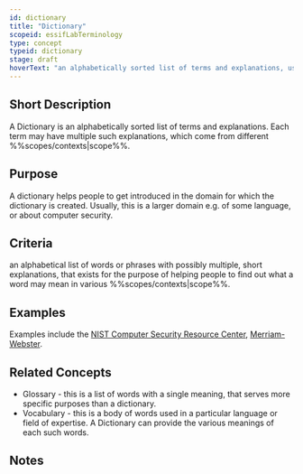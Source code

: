 ```yaml
---
id: dictionary
title: "Dictionary"
scopeid: essifLabTerminology
type: concept
typeid: dictionary
stage: draft
hoverText: "an alphabetically sorted list of terms and explanations, usually aimed to help people understand texts around a certain (set of) topic(s) in some context(s)."
---
```


## Short Description
<!--REQUIRED--in 1-3 sentences that describe the concept to a layperson with reasonable accuracy.-->
A Dictionary is an alphabetically sorted list of terms and explanations. Each term may have multiple such explanations, which come from different %%scopes/contexts|scope%%. 

## Purpose
<!--Describe why the concept is needed. What purposes does it serve? What can you do with it that you cannot do (as well) without it? What objectives does it help realize? Why is this conceptevant within its scope of definition?-->
A dictionary helps people to get introduced in the domain for which the dictionary is created. Usually, this is a larger domain e.g. of some language, or about computer security.

## Criteria
<!--REQUIRED--How is this concept different from related ideas? What are essential characteristics that must be true? This is where you specify the [intensional definition](https://en.wikipedia.org/wiki/Extensional_and_intensional_definitions) of the concept, i.e. the necessary and sufficient conditions for when the term should be used. This makes that the conceptomes crystal clear. In the case of nouns, this is equivalent to specifying the properties that an object needs to have in order to be counted as a referent of the term.-->
an alphabetical list of words or phrases with possibly multiple, short explanations, that exists for the purpose of helping people to find out what a word may mean in various %%scopes/contexts|scope%%.

## Examples
<!--This (optional) section contains examples, both of what satisfies the definition (and hence qualifies as an instance of Glossary), ans what does not. If you can think of examples for which the criterion may not (always) work, then describe them, too, and inform the reader why this hasn't affected the definition (yet) - e.g. because such cases are irrelevant to the scope within which the term is defined.-->
Examples include the [NIST Computer Security Resource Center](https://csrc.nist.gov/glossary), [Merriam-Webster](https://www.merriam-webster.com/dictionary/).

## Related Concepts
<!--This (optional) section lists words/phrases that are encountered in other contexts that have the same or a sufficiently similar meaning as Glossary. In this section you may point out the (subtle) differences between Glossary and this related terminology. This helps readers better/deeper understand Glossary, and how it may be used to relate to existing texts. Ideally, such references are accompanied with links to (preferredly authoritative) sources.-->
- Glossary - this is a list of words with a single meaning, that serves more specific purposes than a dictionary.
- Vocabulary - this is a body of words used in a particular language or field of expertise. A Dictionary can provide the various meanings of each such words.

## Notes
<!--This (optional) section is the place to put anything for which there is no other good place to put it.-->


<!--
---
## Footnotes

[//]: # This (optional) section contains any footnotes that may have been specified in the text above.

[^1]: the text for footnote [^1] goes here.

-->